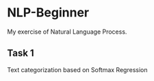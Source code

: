 # NLP-Beginner
My exercise of Natural Language Process.

## Task 1
Text categorization based on Softmax Regression
